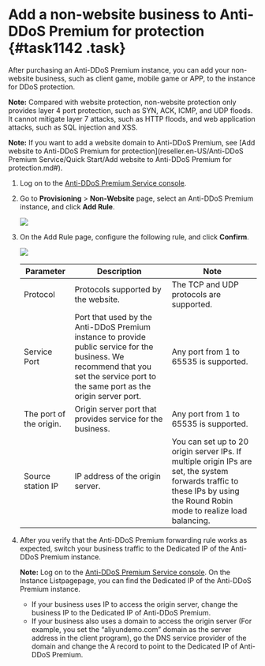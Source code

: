 # Add a non-website business to Anti-DDoS Premium for protection {#task1142 .task}

After purchasing an Anti-DDoS Premium instance, you can add your non-website business, such as client game, mobile game or APP, to the instance for DDoS protection.

**Note:** Compared with website protection, non-website protection only provides layer 4 port protection, such as SYN, ACK, ICMP, and UDP floods. It cannot mitigate layer 7 attacks, such as HTTP floods, and web application attacks, such as SQL injection and XSS.

**Note:** If you want to add a website domain to Anti-DDoS Premium, see [Add website to Anti-DDoS Premium for protection](reseller.en-US/Anti-DDoS Premium Service/Quick Start/Add website to Anti-DDoS Premium for protection.md#).

1.  Log on to the [Anti-DDoS Premium Service console](https://partners-intl.console.aliyun.com/#/ddosdip). 
2.  Go to **Provisioning** \> **Non-Website** page, select an Anti-DDoS Premium instance, and click **Add Rule**. 

    ![](http://static-aliyun-doc.oss-cn-hangzhou.aliyuncs.com/assets/img/79671/154780973935261_en-US.png) 

3.  On the Add Rule page, configure the following rule, and click **Confirm**. 

    ![](http://static-aliyun-doc.oss-cn-hangzhou.aliyuncs.com/assets/img/79671/154780973935264_en-US.png) 

    |Parameter|Description|Note|
    |---------|-----------|----|
    |Protocol|Protocols supported by the website.|The TCP and UDP protocols are supported.|
    |Service Port|Port that used by the Anti-DDoS Premium instance to provide public service for the business. We recommend that you set the service port to the same port as the origin server port.|Any port from 1 to 65535 is supported.|
    |The port of the origin.|Origin server port that provides service for the business.|Any port from 1 to 65535 is supported.|
    |Source station IP|IP address of the origin server.|You can set up to 20 origin server IPs. If multiple origin IPs are set, the system forwards traffic to these IPs by using the Round Robin mode to realize load balancing.|

4.  After you verify that the Anti-DDoS Premium forwarding rule works as expected, switch your business traffic to the Dedicated IP of the Anti-DDoS Premium instance. 

    **Note:** Log on to the [Anti-DDoS Premium Service console](https://partners-intl.console.aliyun.com/#/ddosdip). On the Instance Listpagepage, you can find the Dedicated IP of the Anti-DDoS Premium instance.

    -   If your business uses IP to access the origin server, change the business IP to the Dedicated IP of Anti-DDoS Premium.
    -   If your business also uses a domain to access the origin server \(For example, you set the “aliyundemo.com” domain as the server address in the client program\), go the DNS service provider of the domain and change the A record to point to the Dedicated IP of Anti-DDoS Premium.

